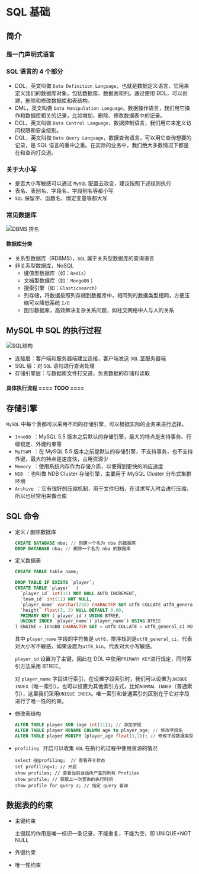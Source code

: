 # SQL 基础

## 简介

### 是一门声明式语言

### SQL 语言的 4 个部分

- DDL，英文叫做 `Data Definition Language`，也就是数据定义语言，它用来定义我们的数据库对象，包括数据库、数据表和列。通过使用 DDL，可以创建，删除和修改数据库和表结构。
- DML，英文叫做 `Data Manipulation Language`，数据操作语言，我们用它操作和数据库相关的记录，比如增加、删除、修改数据表中的记录。
- DCL，英文叫做 `Data Control Language`，数据控制语言，我们用它来定义访问权限和安全级别。
- DQL，英文叫做 `Data Query Language`，数据查询语言，可以用它查询想要的记录，是 SQL 语言的重中之重。在实际的业务中，我们绝大多数情况下都是在和查询打交道。

### 关于大小写

- 是否大小写敏感可以通过 `MySQL` 配置去改变，建议按照下述规则执行
- 表名、表别名、字段名、字段别名等都小写
- `SQL` 保留字、函数名、绑定变量等都大写

### 常见数据库

![DBMS 排名](C:/Users/jacks/Desktop/interview/note/img/4.png)

#### 数据库分类

- 关系型数据库（RDBMS），`SQL` 属于关系型数据库的查询语言
- 非关系型数据库，NoSQL
  - 键值型数据库（如：`Redis`）
  - 文档型数据库（如：`MongoDB` ）
  - 搜索引擎（如：`Elasticsearch`）
  - 列存储，将数据按照列存储到数据库中，相同列的数据类型相同，方便压缩可以降低系统 `I/O`
  - 图形数据库，高效解决复杂关系问题，如社交网络中人与人的关系

## MySQL 中 SQL 的执行过程

![SQL结构](C:/Users/jacks/Desktop/interview/note/img/5.png)

- 连接层：客户端和服务器端建立连接，客户端发送 `SQL` 至服务器端
- SQL 层：对 `SQL` 语句进行查询处理
- 存储引擎层：与数据库文件打交道，负责数据的存储和读取

#### 具体执行流程 ==== TODO ====

## 存储引擎

`MySQL` 中每个表都可以采用不同的存储引擎，可以根据实际的业务来进行选择。

- `InnoDB `：MySQL 5.5 版本之后默认的存储引擎，最大的特点是支持事务、行级锁定、外键约束等
- `MyISAM `：在 MySQL 5.5 版本之前是默认的存储引擎，不支持事务，也不支持外键，最大的特点是速度快，占用资源少
- `Memory `：使用系统内存作为存储介质，以便得到更快的响应速度
- `NDB `：也叫做 NDB Cluster 存储引擎，主要用于 MySQL Cluster 分布式集群环境
- `Archive `：它有很好的压缩机制，用于文件归档，在请求写入时会进行压缩，所以也经常用来做仓库

## SQL 命令

- 定义 / 删除数据库

  ```sql
  CREATE DATABASE nba; // 创建一个名为 nba 的数据库
  DROP DATABASE nba; // 删除一个名为 nba 的数据库
  ```

- 定义数据表

  ```sql
  CREATE TABLE table_name;
  
  DROP TABLE IF EXISTS `player`;
  CREATE TABLE `player`  (
    `player_id` int(11) NOT NULL AUTO_INCREMENT,
    `team_id` int(11) NOT NULL,
    `player_name` varchar(255) CHARACTER SET utf8 COLLATE utf8_general_ci NOT NULL,
    `height` float(3, 2) NULL DEFAULT 0.00,
    PRIMARY KEY (`player_id`) USING BTREE,
    UNIQUE INDEX `player_name`(`player_name`) USING BTREE
  ) ENGINE = InnoDB CHARACTER SET = utf8 COLLATE = utf8_general_ci ROW_FORMAT = Dynamic;
  
  ```

  其中 `player_name` 字段的字符集是 `utf8`，排序规则是`utf8_general_ci`，代表对大小写不敏感，如果设置为`utf8_bin`，代表对大小写敏感。

   `player_id` 设置为了主键，因此在 DDL 中使用`PRIMARY KEY`进行规定，同时索引方法采用 BTREE。

  对 `player_name` 字段进行索引，在设置字段索引时，我们可以设置为`UNIQUE INDEX`（唯一索引），也可以设置为其他索引方式，比如`NORMAL INDEX`（普通索引），这里我们采用`UNIQUE INDEX`。唯一索引和普通索引的区别在于它对字段进行了唯一性的约束。

- 修改表结构

  ```sql
  ALTER TABLE player ADD (age int(11)); // 添加字段
  ALTER TABLE player RENAME COLUMN age to player_age; // 修改字段名
  ALTER TABLE player MODIFY (player_age float(3,1)); // 修改字段数据类型
  ```

- `profiling ` 开启可以收集 `SQL` 在执行的过程中使用资源的情况

  ```
  select @@profiling;  // 查看开关状态
  set profiling=1; // 开启
  show profiles; // 查看当前会话所产生的所有 Profiles
  show profile; // 获取上一次查询的执行时间
  show profile for query 2; // 指定 query 查询
  ```


## 数据表的约束

- 主键约束

  主键起的作用是唯一标识一条记录，不能重复，不能为空，即 UNIQUE+NOT NULL

- 外键约束

  

- 唯一性约束

